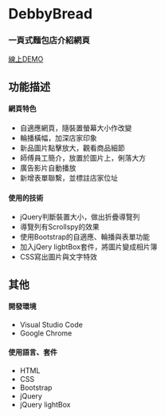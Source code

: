 # DebbyBread

### 一頁式麵包店介紹網頁
[線上DEMO](https://nancy512916.github.io/DebbyBread/)

## 功能描述
#### 網頁特色
* 自適應網頁，隨裝置螢幕大小作改變
* 輪播橫幅，加深店家印象
* 新品圖片點擊放大，觀看商品細節
* 師傅員工簡介，放置於圖片上，俐落大方
* 廣告影片自動播放
* 新增表單聯繫，並標註店家位址

#### 使用的技術
* jQuery判斷裝置大小，做出折疊導覽列
* 導覽列有Scrollspy的效果
* 使用Bootstrap的自適應、輪播與表單功能
* 加入jQery ligbtBox套件，將圖片變成相片簿
* CSS寫出圖片與文字特效


## 其他
#### 開發環境
* Visual Studio Code
* Google Chrome

#### 使用語言、套件
* HTML
* CSS
* Bootstrap
* jQuery
* jQuery lightBox
